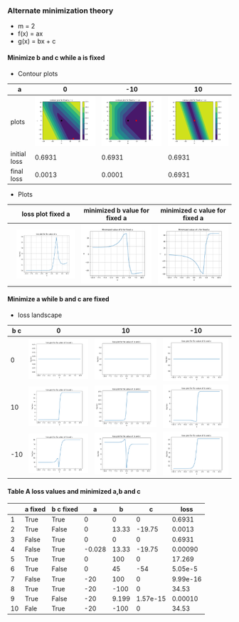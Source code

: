 ### Alternate minimization theory


- m = 2
- f(x) = ax
- g(x) = bx + c

#### Minimize b and c while a is fixed

- Contour plots

| a | 0 | -10 | 10 | 
| - | - | -   | -  |  
|plots | <img src= ./plots/contour_b_c_a_0.png width="450"> | <img src= ./plots/contour_b_c_a_n10.png width="450"> | <img src= ./plots/contour_b_c_a_10.png width="450"> |
| initial loss | 0.6931 | 0.6931 | 0.6931 |
| final loss   |  0.0013 | 0.0001 |    0.6931   |


- Plots


| | loss plot fixed a | minimized b value for fixed a | minimized c value for fixed a |
| - |     ------      |   --------------------------- |  ---------------------------  |
|   | <img src= ./plots/loss_fixed_a.png width="450"> |  <img src= ./plots/minimized_b_fixed_a.png width="450"> |  <img src= ./plots/minimized_c_fixed_a.png width="450"> |


 

#### Minimize a while b and c are fixed

- loss landscape

| b   c| 0  |  10  |  -10 |
| ---  |  -   | -    | -    |
| 0  | <img src= ./plots/loss_landscape_b_0_c_0.png width="450"> |  <img src= ./plots/loss_landscape_b_0_c_10.png width="450"> | <img src= ./plots/loss_landscape_b_0_c_n10.png width="450"> |
| 10 | <img src= ./plots/loss_landscape_b_10_c_0.png width="450"> |  <img src= ./plots/loss_landscape_b_10_c_10.png width="450"> | <img src= ./plots/loss_landscape_b_10_c_n10.png width="450"> |
| -10 | <img src= ./plots/loss_landscape_b_n10_c_0.png width="450"> |  <img src= ./plots/loss_landscape_b_n10_c_10.png width="450"> | <img src= ./plots/loss_landscape_b_n10_c_n10.png width="450"> |

#### Table A loss values and minimized a,b and c


| | a fixed | b c fixed | a  | b  | c | loss | 
| - | -     | ----      | -  | -- | - | -    |
| 1 | True | True    | 0  | 0  | 0 | 0.6931 |
| 2 | True  | False  | 0  | 13.33 | -19.75  | 0.0013 | 
| 3 | False |  True  |  0  |  0    |   0     |  0.6931 |
| 4 | False  |  True  | -0.028 | 13.33 | -19.75 | 0.00090 |
| 5 | True  |   True |  0 | 100 | 0 |  17.269 |
| 6 | True |   False | 0 |  45 | -54 | 5.05e-5 |
| 7 | False | True |  -20 | 100 | 0 | 9.99e-16 |
| 8 | True |  True | -20 | -100 | 0 |    34.53   |
| 9 | True |  False | -20 | 9.199 | 1.57e-15 | 0.00010       |
| 10 | Fale |  True | -20 | -100 | 0 |    34.53      |




